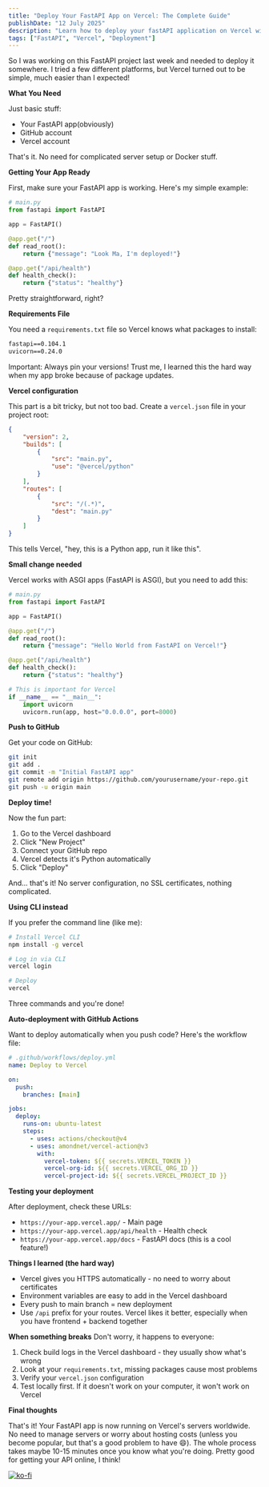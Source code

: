 ```yaml
---
title: "Deploy Your FastAPI App on Vercel: The Complete Guide"
publishDate: "12 July 2025"
description: "Learn how to deploy your fastAPI application on Vercel with this step-by-step guide."
tags: ["FastAPI", "Vercel", "Deployment"]
---
```


So I was working on this FastAPI project last week and needed to deploy it somewhere. I tried a few different platforms, but Vercel turned out to be simple, much easier than I expected!

**What You Need**

Just basic stuff:

- Your FastAPI app(obviously)
- GitHub account
- Vercel account

That's it. No need for complicated server setup or Docker stuff.

**Getting Your App Ready**

First, make sure your FastAPI app is working. Here's my simple example:

```python
# main.py
from fastapi import FastAPI

app = FastAPI()

@app.get("/")
def read_root():
    return {"message": "Look Ma, I'm deployed!"}

@app.get("/api/health")
def health_check():
    return {"status": "healthy"}
```

Pretty straightforward, right?

**Requirements File**

You need a `requirements.txt` file so Vercel knows what packages to install:

```txt
fastapi==0.104.1
uvicorn==0.24.0
```

Important: Always pin your versions! Trust me, I learned this the hard way when my app broke because of package updates.

**Vercel configuration**

This part is a bit tricky, but not too bad. Create a `vercel.json` file in your project root:

```json
{
	"version": 2,
	"builds": [
		{
			"src": "main.py",
			"use": "@vercel/python"
		}
	],
	"routes": [
		{
			"src": "/(.*)",
			"dest": "main.py"
		}
	]
}
```

This tells Vercel, "hey, this is a Python app, run it like this".

**Small change needed**

Vercel works with ASGI apps (FastAPI is ASGI), but you need to add this:

```python
# main.py
from fastapi import FastAPI

app = FastAPI()

@app.get("/")
def read_root():
    return {"message": "Hello World from FastAPI on Vercel!"}

@app.get("/api/health")
def health_check():
    return {"status": "healthy"}

# This is important for Vercel
if __name__ == "__main__":
    import uvicorn
    uvicorn.run(app, host="0.0.0.0", port=8000)
```

**Push to GitHub**

Get your code on GitHub:

```bash
git init
git add .
git commit -m "Initial FastAPI app"
git remote add origin https://github.com/yourusername/your-repo.git
git push -u origin main
```

**Deploy time!**

Now the fun part:

1. Go to the Vercel dashboard
2. Click "New Project"
3. Connect your GitHub repo
4. Vercel detects it's Python automatically
5. Click "Deploy"

And... that's it! No server configuration, no SSL certificates, nothing complicated.

**Using CLI instead**

If you prefer the command line (like me):

```bash
# Install Vercel CLI
npm install -g vercel

# Log in via CLI
vercel login

# Deploy
vercel
```

Three commands and you're done!

**Auto-deployment with GitHub Actions**

Want to deploy automatically when you push code? Here's the workflow file:

```yaml
# .github/workflows/deploy.yml
name: Deploy to Vercel

on:
  push:
    branches: [main]

jobs:
  deploy:
    runs-on: ubuntu-latest
    steps:
      - uses: actions/checkout@v4
      - uses: amondnet/vercel-action@v3
        with:
          vercel-token: ${{ secrets.VERCEL_TOKEN }}
          vercel-org-id: ${{ secrets.VERCEL_ORG_ID }}
          vercel-project-id: ${{ secrets.VERCEL_PROJECT_ID }}
```

**Testing your deployment**

After deployment, check these URLs:

- `https://your-app.vercel.app/` - Main page
- `https://your-app.vercel.app/api/health` - Health check
- `https://your-app.vercel.app/docs` - FastAPI docs (this is a cool feature!)

**Things I learned (the hard way)**

- Vercel gives you HTTPS automatically - no need to worry about certificates
- Environment variables are easy to add in the Vercel dashboard
- Every push to main branch = new deployment
- Use `/api` prefix for your routes. Vercel likes it better, especially when you have frontend + backend together

**When something breaks**
Don't worry, it happens to everyone:

1. Check build logs in the Vercel dashboard - they usually show what's wrong
2. Look at your `requirements.txt`, missing packages cause most problems
3. Verify your `vercel.json` configuration
4. Test locally first. If it doesn't work on your computer, it won't work on Vercel

**Final thoughts**

That's it! Your FastAPI app is now running on Vercel's servers worldwide. No need to manage servers or worry about hosting costs (unless you become popular, but that's a good problem to have 😄).
The whole process takes maybe 10-15 minutes once you know what you're doing. Pretty good for getting your API online, I think!

[![ko-fi](https://ko-fi.com/img/githubbutton_sm.svg)](https://ko-fi.com/H2H7DIE8I)
